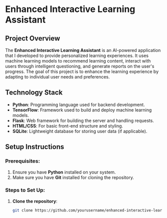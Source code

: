 # Enhanced Interactive Learning Assistant

## Project Overview
The **Enhanced Interactive Learning Assistant** is an AI-powered application that I developed to provide personalized learning experiences. It uses machine learning models to recommend learning content, interact with users through intelligent questioning, and generate reports on the user's progress. The goal of this project is to enhance the learning experience by adapting to individual user needs and preferences.

## Technology Stack
- **Python**: Programming language used for backend development.
- **TensorFlow**: Framework used to build and deploy machine learning models.
- **Flask**: Web framework for building the server and handling requests.
- **HTML/CSS**: For basic front-end structure and styling.
- **SQLite**: Lightweight database for storing user data (if applicable).

## Setup Instructions

### Prerequisites:
1. Ensure you have **Python** installed on your system.
2. Make sure you have **Git** installed for cloning the repository.

### Steps to Set Up:
1. **Clone the repository**:
   ```bash
   git clone https://github.com/yourusername/enhanced-interactive-learning-assistant.git

